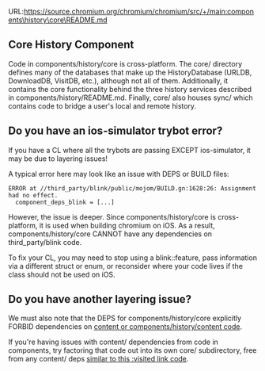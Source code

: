 URL:https://source.chromium.org/chromium/chromium/src/+/main:components\history\core\README.md
## Core History Component

Code in components/history/core is cross-platform. The core/ directory defines
many of the databases that make up the HistoryDatabase (URLDB, DownloadDB,
VisitDB, etc.), although not all of them. Additionally, it contains the core
functionality behind the three history services described in
components/history/README.md. Finally, core/ also houses sync/ which contains
code to bridge a user's local and remote history.

## Do you have an ios-simulator trybot error?
If you have a CL where all the trybots are passing EXCEPT ios-simulator, it
may be due to layering issues!

A typical error here may look like an issue with DEPS or BUILD files:
```
ERROR at //third_party/blink/public/mojom/BUILD.gn:1628:26: Assignment had no effect.
  component_deps_blink = [...]
```

However, the issue is deeper. Since components/history/core is cross-platform,
it is used when building chromium on iOS. As a result, components/history/core
CANNOT have any dependencies on third_party/blink code.

To fix your CL, you may need to stop using a blink::feature, pass information
via a different struct or enum, or reconsider where your code lives if the
class should not be used on iOS.

## Do you have another layering issue?
We must also note that the DEPS for components/history/core explicitly FORBID
dependencies on [content or components/history/content code](https://source.chromium.org/chromium/chromium/src/+/main:components/history/core/DEPS).

If you're having issues with content/ dependencies from code in components,
try factoring that code out into its own core/ subdirectory, free from any
content/ deps [similar to this :visited link code](https://source.chromium.org/chromium/chromium/src/+/main:components/visitedlink/core/).

